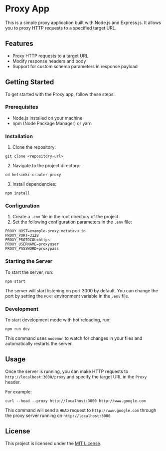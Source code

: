 # Proxy App

This is a simple proxy application built with Node.js and Express.js. It allows you to proxy HTTP requests to a specified target URL.

## Features

- Proxy HTTP requests to a target URL
- Modify response headers and body
- Support for custom schema parameters in response payload

## Getting Started

To get started with the Proxy app, follow these steps:

### Prerequisites

- Node.js installed on your machine
- npm (Node Package Manager) or yarn

### Installation

1. Clone the repository:

```
git clone <repository-url>
```

2. Navigate to the project directory:

```
cd helsinki-crawler-proxy
```

3. Install dependencies:

```
npm install
```

### Configuration

1. Create a `.env` file in the root directory of the project.
2. Set the following configuration parameters in the `.env` file:

```
PROXY_HOST=example-proxy.metatavu.io
PROXY_PORT=3128
PROXY_PROTOCOL=https
PROXY_USERNAME=proxyuser
PROXY_PASSWORD=proxypass
```

### Starting the Server

To start the server, run:

```
npm start
```

The server will start listening on port 3000 by default. You can change the port by setting the `PORT` environment variable in the `.env` file.

### Development

To start development mode with hot reloading, run:

```
npm run dev
```

This command uses `nodemon` to watch for changes in your files and automatically restarts the server.

## Usage

Once the server is running, you can make HTTP requests to `http://localhost:3000/proxy` and specify the target URL in the `Proxy` header.

For example:

```
curl --head --proxy http://localhost:3000 http://www.google.com
```

This command will send a `HEAD` request to `http://www.google.com` through the proxy server running on `http://localhost:3000`.

## License

This project is licensed under the [MIT License](LICENSE).